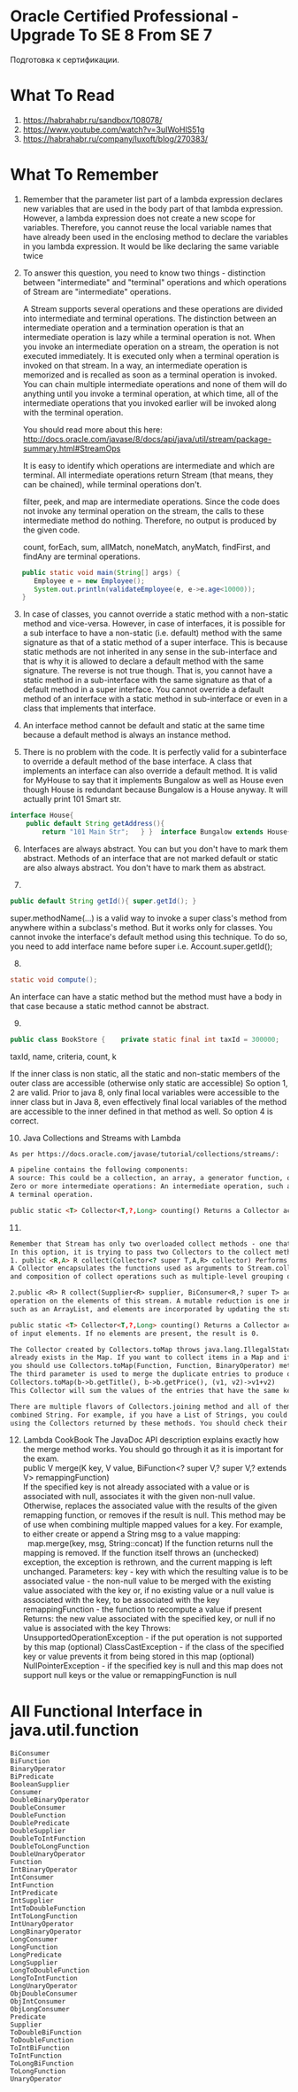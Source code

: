 # Oracle Certified Professional - Upgrade To SE 8 From SE 7
Подготовка к сертификации.

# What To Read
1. https://habrahabr.ru/sandbox/108078/
2. https://www.youtube.com/watch?v=3uIWoHlS51g
3. https://habrahabr.ru/company/luxoft/blog/270383/


# What To Remember
1. Remember that the parameter list part of a lambda expression declares new variables that are used in the body part of that lambda expression. However, a lambda expression does not create a new scope for variables. Therefore, you cannot reuse the local variable names that have already been used in the enclosing method to declare the variables in you lambda expression. It would be like declaring the same variable twice 

2. To answer this question, you need to know two things - distinction between "intermediate" and "terminal" operations and which operations of Stream are "intermediate" operations.
   
   A Stream supports several operations and these operations are divided into intermediate and terminal operations. The distinction between an intermediate operation and a termination operation is that an intermediate operation is lazy while a terminal operation is not. When you invoke an intermediate operation on a stream, the operation is not executed immediately. It is executed only when a terminal operation is invoked on that stream. In a way, an intermediate operation is memorized and is recalled as soon as a terminal operation is invoked. You can chain multiple intermediate operations and none of them will do anything until you invoke a terminal operation, at which time, all of the intermediate operations that you invoked earlier will be invoked along with the terminal operation.
   
   You should read more about this here: http://docs.oracle.com/javase/8/docs/api/java/util/stream/package-summary.html#StreamOps
   
   It is easy to identify which operations are intermediate and which are terminal. All intermediate operations return Stream (that means, they can be chained), while terminal operations don't.
   
   filter, peek, and map are intermediate operations. Since the code does not invoke any terminal operation on the stream, the calls to these intermediate method do nothing. Therefore, no output is produced by the given code. 
   
   count, forEach, sum, allMatch, noneMatch, anyMatch, findFirst, and findAny are terminal operations.

```java
   public static void main(String[] args) { 
      Employee e = new Employee(); 
      System.out.println(validateEmployee(e, e->e.age<10000));
   }
 ```
 3. In case of classes, you cannot override a static method with a non-static method and vice-versa.
    However, in case of interfaces, it is possible for a sub interface to have a non-static (i.e. default) method with 
    the same signature as that of a static method of a super interface. This is because static methods are not inherited in any sense in the sub-interface and that is why it is allowed to declare a default method with the same signature. The reverse is not true though. That is, you cannot have a static method in a sub-interface with the same signature as that of a default method in a super interface.
    You cannot override a default method of an interface with a static method in sub-interface or even in a class that implements that interface.
    
 4. An interface method cannot be default and static at the same time because a default method is always an instance method.
 
 5. There is no problem with the code. It is perfectly valid for a subinterface to override a default method of the base interface. A class that implements an interface can also override a default method. It is valid for MyHouse to say that it implements Bungalow as well as House even though House is redundant because Bungalow is a House anyway.  It will actually print 101 Smart str.  

```java 
interface House{
    public default String getAddress(){      
        return "101 Main Str";   } }  interface Bungalow extends House{   public default String getAddress(){      return "101 Smart Str";   } }  class MyHouse implements Bungalow, House{  }  public class TestClass {    public static void main(String[] args) {     House ci = new MyHouse();  //1     System.out.println(ci.getAddress()); //2   } } 
``` 

 6. Interfaces are always abstract. You can but you don't have to mark them abstract. Methods of an interface that are not marked default or static are also always abstract. You don't have to mark them as abstract.
 
 7. 
 ```java
 public default String getId(){ super.getId(); }
 ```
 super.methodName(...) is a valid way to invoke a super class's method from anywhere within a subclass's method. But it works only for classes. You cannot invoke the interface's default method using this technique. To do so, you need to add interface name before super i.e. Account.super.getId();
 
8. 
```java
static void compute();
```
An interface can have a static method but the method must have a body in that case because a static method cannot be abstract.

9. 
```java
public class BookStore {    private static final int taxId = 300000;    private String name;    public String searchBook( final String criteria )    {       int count = 0;       int sum = 0;       sum++;       class Enumerator       {          String interate( int k)          {             //line 1             // lots of code             return "";          }          // lots of code.....       }       // lots of code.....       return "";    } }
```

taxId, name, criteria, count, k 

If the inner class is non static, all the static and non-static members of the outer class are accessible (otherwise only static are accessible) So option 1, 2 are valid.
Prior to java 8, only final local variables were accessible to the inner class but in Java 8, even effectively final local variables of the method are accessible to the inner defined in that method as well. So option 4 is correct.


10. Java Collections and Streams with Lambda
```html
As per https://docs.oracle.com/javase/tutorial/collections/streams/:

A pipeline contains the following components:
A source: This could be a collection, an array, a generator function, or an I/O channel. In this example, the source is the collection roster.
Zero or more intermediate operations: An intermediate operation, such as filter, produces a new stream.
A terminal operation.
```

```html
public static <T> Collector<T,?,Long> counting() Returns a Collector accepting elements of type T that counts the number of input elements. If no elements are present, the result is 0.
```

11.
```html
Remember that Stream has only two overloaded collect methods - one that takes a Collector as an argument and another one that takes a Supplier, BiConsumer, and BiConsumer. 
In this option, it is trying to pass two Collectors to the collect method. Therefore, it will not compile.  
1. public <R,A> R collect(Collector<? super T,A,R> collector) Performs a mutable reduction operation on the elements of this stream using a Collector. 
A Collector encapsulates the functions used as arguments to Stream.collect(Supplier, BiConsumer, BiConsumer), allowing for reuse of collection strategies 
and composition of collect operations such as multiple-level grouping or partitioning.  

2.public <R> R collect(Supplier<R> supplier, BiConsumer<R,? super T> accumulator, BiConsumer<R,R> combiner) Performs a mutable reduction 
operation on the elements of this stream. A mutable reduction is one in which the reduced value is a mutable result container, 
such as an ArrayList, and elements are incorporated by updating the state of the result rather than by replacing the result. 
```


```html
public static <T> Collector<T,?,Long> counting() Returns a Collector accepting elements of type T that counts the number 
of input elements. If no elements are present, the result is 0.
```

```html
The Collector created by Collectors.toMap throws java.lang.IllegalStateException if an attempt is made to store a key that 
already exists in the Map. If you want to collect items in a Map and if you expect duplicate entries in the source, 
you should use Collectors.toMap(Function, Function, BinaryOperator) method. 
The third parameter is used to merge the duplicate entries to produce one entry. For example, in this case, you can do: 
Collectors.toMap(b->b.getTitle(), b->b.getPrice(), (v1, v2)->v1+v2) 
This Collector will sum the values of the entries that have the same key. Therefore, it will print :
```

```html
There are multiple flavors of Collectors.joining method and all of them are meant to join CharSequences and return the 
combined String. For example, if you have a List of Strings, you could join all the elements into one long String 
using the Collectors returned by these methods. You should check their JavaDoc API description for details.
```

12. Lambda CookBook
The JavaDoc API description explains exactly how the merge method works. 
You should go through it as it is important for the exam.  
public V merge(K key, V value, BiFunction<? super V,? super V,? extends V> remappingFunction)  
If the specified key is not already associated with a value or is associated with null, associates it with the given non-null value. 
Otherwise, replaces the associated value with the results of the given remapping function, or removes if the result is null. 
This method may be of use when combining multiple mapped values for a key. For example, to either create or append a String msg to a value mapping:   map.merge(key, msg, String::concat)  If the function returns null the mapping is removed. If the function itself throws an (unchecked) exception, the exception is rethrown, and the current mapping is left unchanged.  Parameters: key - key with which the resulting value is to be associated value - the non-null value to be merged with the existing value associated with the key or, if no existing value or a null value is associated with the key, to be associated with the key remappingFunction - the function to recompute a value if present  Returns: the new value associated with the specified key, or null if no value is associated with the key  Throws: UnsupportedOperationException - if the put operation is not supported by this map (optional) ClassCastException - if the class of the specified key or value prevents it from being stored in this map (optional) NullPointerException - if the specified key is null and this map does not support null keys or the value or remappingFunction is null 
 
 
# All Functional Interface in java.util.function
```  
BiConsumer
BiFunction
BinaryOperator
BiPredicate
BooleanSupplier
Consumer
DoubleBinaryOperator
DoubleConsumer
DoubleFunction
DoublePredicate
DoubleSupplier
DoubleToIntFunction
DoubleToLongFunction
DoubleUnaryOperator
Function
IntBinaryOperator
IntConsumer
IntFunction
IntPredicate
IntSupplier
IntToDoubleFunction
IntToLongFunction
IntUnaryOperator
LongBinaryOperator
LongConsumer
LongFunction
LongPredicate
LongSupplier
LongToDoubleFunction
LongToIntFunction
LongUnaryOperator
ObjDoubleConsumer
ObjIntConsumer
ObjLongConsumer
Predicate
Supplier
ToDoubleBiFunction
ToDoubleFunction
ToIntBiFunction
ToIntFunction
ToLongBiFunction
ToLongFunction
UnaryOperator
```
